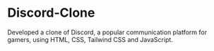 # Discord-Clone
Developed a clone of Discord, a popular communication platform for gamers, using HTML, CSS, Tailwind CSS and JavaScript.
